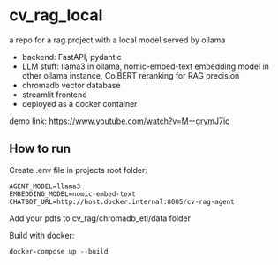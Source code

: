 # cv_rag_local
a repo for a rag project with a local model served by ollama
- backend: FastAPI, pydantic
- LLM stuff: llama3 in ollama, nomic-embed-text embedding model in other ollama instance, ColBERT reranking for RAG precision
- chromadb vector database
- streamlit frontend
- deployed as a docker container

demo link: https://www.youtube.com/watch?v=M--grymJ7ic

## How to run

Create .env file in projects root folder:

```
AGENT_MODEL=llama3
EMBEDDING_MODEL=nomic-embed-text
CHATBOT_URL=http://host.docker.internal:8005/cv-rag-agent
```

Add your pdfs to cv_rag/chromadb_etl/data folder

Build with docker:

```console
docker-compose up --build
```
